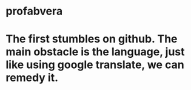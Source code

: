 # profabvera
# The first stumbles on github. The main obstacle is the language, just like using google translate, we can remedy it.
